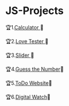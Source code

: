 # JS-Projects


🏆1.[Calculator ](https://ghanendrabhardwaj19.github.io/JS-Projects/calculator/index.html)🤩

🏆2.[Love Tester ](https://ghanendrabhardwaj19.github.io/JS-Projects/LoveTester/index.html)🤩

🏆3.[Slider ](https://ghanendrabhardwaj19.github.io/JS-Projects/Slider/index.html)🤩

🏆4.[Guess the Number](https://ghanendrabhardwaj19.github.io/JS-Projects/GuessGame/index.html)🤩

🏆5.[ToDo Website](https://ghanendrabhardwaj19.github.io/JS-Projects/ToDo/index.html)🤩

🏆6.[Digital Watch](https://ghanendrabhardwaj19.github.io/JS-Projects/watch/index.html)🤩
